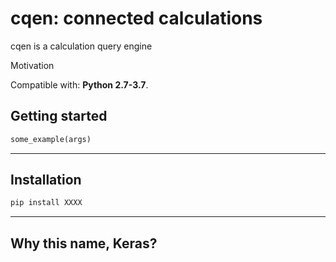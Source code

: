 ﻿# cqen: connected calculations  

cqen is a calculation query engine

Motivation

Compatible with: __Python 2.7-3.7__.


## Getting started

```python
some_example(args)
```


------------------


## Installation

```sh
pip install XXXX
```

------------------
## Why this name, Keras?



